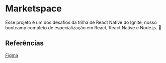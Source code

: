 # Marketspace

Esse projeto é um dos desafios da trilha de React Native do Ignite, nosso bootcamp completo de especialização em React, React Native e Node.js. 🚀

## Referências

[Figma](<https://www.figma.com/file/15CNC5PrB1dUDnfnbYs3EI/Marketspace-%E2%80%A2-Desafio-React-Native-(Copy)?type=design&node-id=2-12&mode=dev>)
